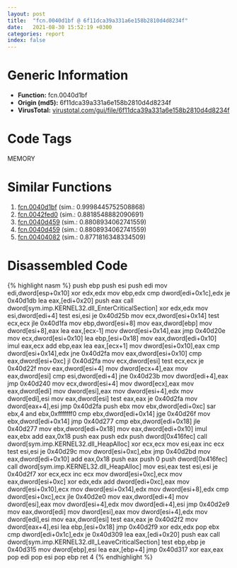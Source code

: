 ```yaml
---
layout: post
title:  "fcn.0040d1bf @ 6f11dca39a331a6e158b2810d4d8234f"
date:   2021-08-30 15:52:19 +0300
categories: report
index: false
---
```


# Generic Information
- **Function:** fcn.0040d1bf
- **Origin (md5):** 6f11dca39a331a6e158b2810d4d8234f
- **VirusTotal:** [virustotal.com/gui/file/6f11dca39a331a6e158b2810d4d8234f][virustotal_ref]

# Code Tags
<span class="tag" id="MEMORY">MEMORY</span>


# Similar Functions

1. [fcn.0040d1bf][similar_1_ref] (sim.: 0.9998445752508868)
2. [fcn.0042fed0][similar_2_ref] (sim.: 0.8818548882090691)
3. [fcn.0040d459][similar_3_ref] (sim.: 0.8808934062741559)
4. [fcn.0040d459][similar_4_ref] (sim.: 0.8808934062741559)
5. [fcn.00404082][similar_5_ref] (sim.: 0.8771816348334509)


# Disassembled Code

{% highlight nasm %}
push ebp
push esi
push edi
mov edi,dword[esp+0x10]
xor edx,edx
mov ebp,edx
cmp dword[edi+0x1c],edx
je 0x40d1db
lea eax,[edi+0x20]
push eax
call dword[sym.imp.KERNEL32.dll_EnterCriticalSection]
xor edx,edx
mov esi,dword[edi+4]
test esi,esi
je 0x40d25b
mov ecx,dword[esi+0x14]
test ecx,ecx
jle 0x40d1fa
mov ebp,dword[esi+8]
mov eax,dword[ebp]
mov dword[esi+8],eax
lea eax,[ecx-1]
mov dword[esi+0x14],eax
jmp 0x40d20e
mov ecx,dword[esi+0x10]
lea ebp,[esi+0x18]
mov eax,dword[edi+0x10]
imul eax,ecx
add ebp,eax
lea eax,[ecx+1]
mov dword[esi+0x10],eax
cmp dword[esi+0x14],edx
jne 0x40d2fa
mov eax,dword[esi+0x10]
cmp eax,dword[esi+0xc]
jl 0x40d2fa
mov ecx,dword[esi]
test ecx,ecx
je 0x40d22f
mov eax,dword[esi+4]
mov dword[ecx+4],eax
mov eax,dword[esi]
cmp esi,dword[edi+4]
jne 0x40d23b
mov dword[edi+4],eax
jmp 0x40d240
mov ecx,dword[esi+4]
mov dword[ecx],eax
mov eax,dword[edi]
mov dword[esi],eax
mov dword[esi+4],edx
mov dword[edi],esi
mov eax,dword[esi]
test eax,eax
je 0x40d2fa
mov dword[eax+4],esi
jmp 0x40d2fa
push ebx
mov ebx,dword[edi+0xc]
sar ebx,4
and ebx,0xfffffff0
cmp ebx,dword[edi+0x14]
jge 0x40d26f
mov ebx,dword[edi+0x14]
jmp 0x40d277
cmp ebx,dword[edi+0x18]
jle 0x40d277
mov ebx,dword[edi+0x18]
mov eax,dword[edi+0x10]
imul eax,ebx
add eax,0x18
push eax
push edx
push dword[0x416fec]
call dword[sym.imp.KERNEL32.dll_HeapAlloc]
xor ecx,ecx
mov esi,eax
inc ecx
test esi,esi
je 0x40d29c
mov dword[esi+0xc],ebx
jmp 0x40d2bd
mov eax,dword[edi+0x10]
add eax,0x18
push eax
push 0
push dword[0x416fec]
call dword[sym.imp.KERNEL32.dll_HeapAlloc]
mov esi,eax
test esi,esi
je 0x40d2f7
xor ecx,ecx
inc ecx
mov dword[esi+0xc],ecx
mov eax,dword[esi+0xc]
xor edx,edx
add dword[edi+0xc],eax
mov dword[esi+0x10],ecx
mov dword[esi+0x14],edx
mov dword[esi+8],edx
cmp dword[esi+0xc],ecx
jle 0x40d2e0
mov eax,dword[edi+4]
mov dword[esi],eax
mov dword[esi+4],edx
mov dword[edi+4],esi
jmp 0x40d2e9
mov eax,dword[edi]
mov dword[esi],eax
mov dword[esi+4],edx
mov dword[edi],esi
mov eax,dword[esi]
test eax,eax
je 0x40d2f2
mov dword[eax+4],esi
lea ebp,[esi+0x18]
jmp 0x40d2f9
xor edx,edx
pop ebx
cmp dword[edi+0x1c],edx
je 0x40d309
lea eax,[edi+0x20]
push eax
call dword[sym.imp.KERNEL32.dll_LeaveCriticalSection]
test ebp,ebp
je 0x40d315
mov dword[ebp],esi
lea eax,[ebp+4]
jmp 0x40d317
xor eax,eax
pop edi
pop esi
pop ebp
ret 4
{% endhighlight %}


[similar_1_ref]: /report/fcn.0040d1bf@fbf34fa6d7da2b8e1de5133a8ca34847
[similar_2_ref]: /report/fcn.0042fed0@ab923633032c47ff6d9c40ed36a40b2b
[similar_3_ref]: /report/fcn.0040d459@6f11dca39a331a6e158b2810d4d8234f
[similar_4_ref]: /report/fcn.0040d459@fbf34fa6d7da2b8e1de5133a8ca34847
[similar_5_ref]: /report/fcn.00404082@1087613e37392b2651fe938a253346b2
[virustotal_ref]: https://www.virustotal.com/gui/file/6f11dca39a331a6e158b2810d4d8234f